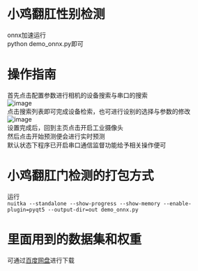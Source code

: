 # 小鸡翻肛性别检测    
onnx加速运行   
python demo_onnx.py即可   
# 操作指南   
首先点击配置参数进行相机的设备搜索与串口的搜索    
![image](https://user-images.githubusercontent.com/52809781/201456050-3610ba2a-7286-44ab-ad0a-9695371665f4.png)    
点击搜索列表即可完成设备检索，也可进行设别的选择与参数的修改      
![image](https://user-images.githubusercontent.com/52809781/201456112-b87225e7-7b4a-4bd0-895c-734ea7b2a6dd.png)    
设置完成后，回到主页点击开启工业摄像头    
然后点击开始预测便会进行实时预测     
默认状态下程序已开启串口通信监督功能给予相关操作便可    

# 小鸡翻肛门检测的打包方式   
运行   
```nuitka --standalone --show-progress --show-memory --enable-plugin=pyqt5 --output-dir=out demo_onnx.py```    

# 里面用到的数据集和权重
可通过[百度网盘](https://pan.baidu.com/s/1gqYC5H-yfm0yfAAHCZIbnA)进行下载

